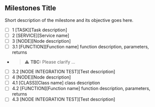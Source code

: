 ## Milestones Title

Short description of the milestone and its objective goes here.

- [ ] 1 [TASK][Task description]
- [ ] 2 [SERVICE][Service name]
- [ ] 3 [NODE][Node description]
-   [ ] 3.1 [FUNCTION][Function name]
        function description, parameters, returns
-   > ⚠️ **TBC:** Please clarify ...
-   [ ] 3.2 [NODE INTEGRATION TEST][Test description]
- [ ] 4 [NODE][Node description]
-   [ ] 4.1 [CLASS][Class name]
        class description
-   [ ] 4.2 [FUNCTION][Function name]
        function description, parameters, returns
-   [ ] 4.3 [NODE INTEGRATION TEST][Test description]